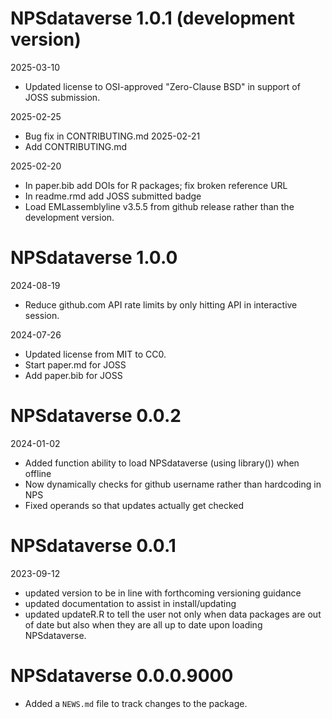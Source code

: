 # NPSdataverse 1.0.1 (development version)
2025-03-10
* Updated license to OSI-approved "Zero-Clause BSD" in support of JOSS submission.

2025-02-25
* Bug fix in CONTRIBUTING.md
2025-02-21
* Add CONTRIBUTING.md

2025-02-20
* In paper.bib add DOIs for R packages; fix broken reference URL
* In readme.rmd add JOSS submitted badge
* Load EMLassemblyline v3.5.5 from github release rather than the development version.

# NPSdataverse 1.0.0

2024-08-19
* Reduce github.com API rate limits by only hitting API in interactive session.

2024-07-26
* Updated license from MIT to CC0.
* Start paper.md for JOSS
* Add paper.bib for JOSS

# NPSdataverse 0.0.2

2024-01-02

* Added function ability to load NPSdataverse (using library()) when offline
* Now dynamically checks for github username rather than hardcoding in NPS
* Fixed operands so that updates actually get checked

# NPSdataverse 0.0.1

2023-09-12

* updated version to be in line with forthcoming versioning guidance
* updated documentation to assist in install/updating 
* updated updateR.R to tell the user not only when data packages are out of date but also when they are all up to date upon loading NPSdataverse.

# NPSdataverse 0.0.0.9000

* Added a `NEWS.md` file to track changes to the package.

